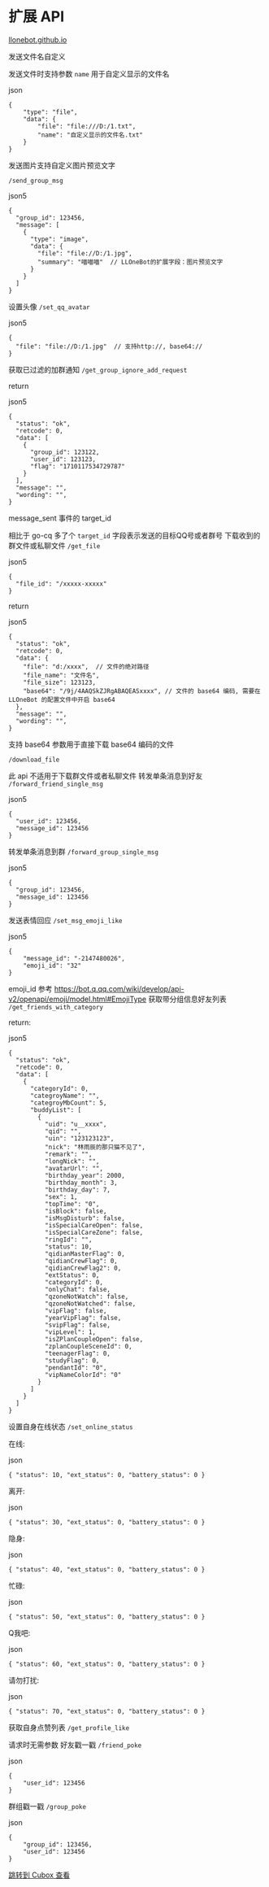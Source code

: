 扩展 API
======

[llonebot.github.io](https://llonebot.github.io/zh-CN/develop/extends_api)

发送文件名自定义

发送文件时支持参数 `name` 用于自定义显示的文件名

json

    {
        "type": "file",
        "data": {
            "file": "file:///D:/1.txt",
            "name": "自定义显示的文件名.txt"
        }
    }

发送图片支持自定义图片预览文字

`/send_group_msg`

json5

    {
      "group_id": 123456,
      "message": [
        {
          "type": "image",
          "data": {
            "file": "file://D:/1.jpg",
            "summary": "喵喵喵"  // LLOneBot的扩展字段：图片预览文字
          }
        }
      ]
    }

设置头像 `/set_qq_avatar`

json5

    {
      "file": "file://D:/1.jpg"  // 支持http://, base64://
    }

获取已过滤的加群通知 `/get_group_ignore_add_request`

return

json5

    {
      "status": "ok",
      "retcode": 0,
      "data": [
        {
          "group_id": 123122,
          "user_id": 123123,
          "flag": "1710117534729787"
        }
      ],
      "message": "",
      "wording": "",
    }

message_sent 事件的 target_id

相比于 go-cq 多了个 `target_id` 字段表示发送的目标QQ号或者群号
下载收到的群文件或私聊文件 `/get_file`

json5

    {
      "file_id": "/xxxxx-xxxxx"
    }

return

json5

    {
      "status": "ok",
      "retcode": 0,
      "data": {
        "file": "d:/xxxx",  // 文件的绝对路径
        "file_name": "文件名",
        "file_size": 123123,
        "base64": "/9j/4AAQSkZJRgABAQEASxxxx", // 文件的 base64 编码, 需要在 LLOneBot 的配置文件中开启 base64
      },
      "message": "",
      "wording": "",
    }

支持 base64 参数用于直接下载 base64 编码的文件

`/download_file`

此 api 不适用于下载群文件或者私聊文件
转发单条消息到好友 `/forward_friend_single_msg`

json5

    {
      "user_id": 123456,
      "message_id": 123456
    }

转发单条消息到群 `/forward_group_single_msg`

json5

    {
      "group_id": 123456,
      "message_id": 123456
    }

发送表情回应 `/set_msg_emoji_like`

json5

    {
        "message_id": "-2147480026",
        "emoji_id": "32"
    }

emoji_id 参考 <https://bot.q.qq.com/wiki/develop/api-v2/openapi/emoji/model.html#EmojiType>
获取带分组信息好友列表 `/get_friends_with_category`

return:

json5

    {
      "status": "ok",
      "retcode": 0,
      "data": [
        {
          "categoryId": 0,
          "categroyName": "",
          "categroyMbCount": 5,
          "buddyList": [
            {
              "uid": "u__xxxx",
              "qid": "",
              "uin": "123123123",
              "nick": "林雨辰的那只猫不见了",
              "remark": "",
              "longNick": "",
              "avatarUrl": "",
              "birthday_year": 2000,
              "birthday_month": 3,
              "birthday_day": 7,
              "sex": 1,
              "topTime": "0",
              "isBlock": false,
              "isMsgDisturb": false,
              "isSpecialCareOpen": false,
              "isSpecialCareZone": false,
              "ringId": "",
              "status": 10,
              "qidianMasterFlag": 0,
              "qidianCrewFlag": 0,
              "qidianCrewFlag2": 0,
              "extStatus": 0,
              "categoryId": 0,
              "onlyChat": false,
              "qzoneNotWatch": false,
              "qzoneNotWatched": false,
              "vipFlag": false,
              "yearVipFlag": false,
              "svipFlag": false,
              "vipLevel": 1,
              "isZPlanCoupleOpen": false,
              "zplanCoupleSceneId": 0,
              "teenagerFlag": 0,
              "studyFlag": 0,
              "pendantId": "0",
              "vipNameColorId": "0"
            }
          ]
        }
      ]
    }

设置自身在线状态 `/set_online_status`

在线:

json

    { "status": 10, "ext_status": 0, "battery_status": 0 }

离开:

json

    { "status": 30, "ext_status": 0, "battery_status": 0 }

隐身:

json

    { "status": 40, "ext_status": 0, "battery_status": 0 }

忙碌:

json

    { "status": 50, "ext_status": 0, "battery_status": 0 }

Q我吧:

json

    { "status": 60, "ext_status": 0, "battery_status": 0 }

请勿打扰:

json

    { "status": 70, "ext_status": 0, "battery_status": 0 }

获取自身点赞列表 `/get_profile_like`

请求时无需参数
好友戳一戳 `/friend_poke`

json

    {
        "user_id": 123456
    }

群组戳一戳 `/group_poke`

json

    {
        "group_id": 123456,
        "user_id": 123456
    }

[跳转到 Cubox 查看](https://cubox.pro/my/card?id=7286696978820366517)
